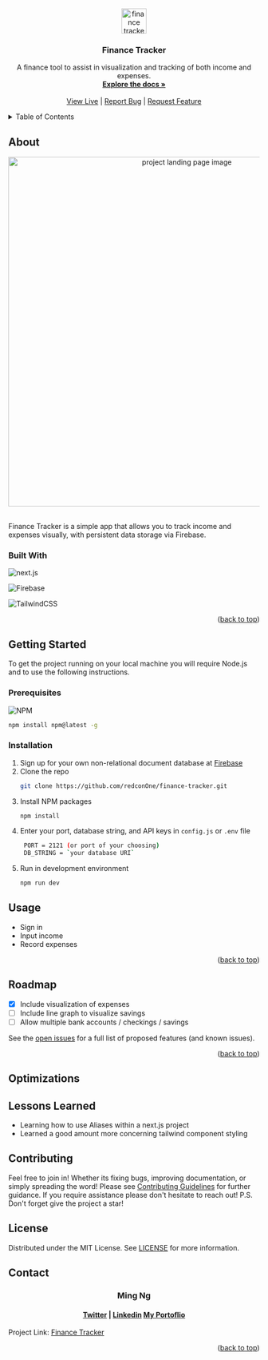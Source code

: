 <a id='readme-top'> </a>

<br />
<div align="center">
  <a href="https://github.com/redconOne/finance-tracker">
    <img src="" alt="finance tracker logo" width="50" height="50" />
  </a>
  <h3 align="center">
    Finance Tracker
  </h3>
  <p align="center"> 
    A finance tool to assist in visualization and tracking of both income and expenses.
    <br />
    <a href="https://github.com/redconOne/finance-tracker"><strong>Explore the docs »</strong></a>
    <br />
    <br />
    <a href="">View Live</a>
    |
    <a href="https://github.com/redconOne/finance-tracker/issues">Report Bug</a>
    |
    <a href="https://github.com/redconOne/finance-tracker/issues">Request Feature</a>
  </p>
</div>

<details>
  <summary>Table of Contents</summary>
  <ol>
    <li>
      <a href="#about">About</a>
      <ul>
        <li>
          <a href="#built-with">Built With</a>
        </li>
      </ul>
    </li>
    <li>
      <a href="#getting-started">Getting Started</a>
      <ul>
        <li>
          <a href="#prerequisites">Prerequisites</a>
        </li>
        <li>
          <a href="#installation">Installation</a>
        </li>
      </ul>
    </li>
    <li>
      <a href="#usage">Usage</a>
    </li>
    <li>
      <a href="#roadmap">Roadmap</a>
    </li>
    <li>
      <a href="#optimizations">Optimizations</a>
    </li>
    <li>
      <a href="#lessons-learned">Lessons Learned</a>
    </li>
    <li>
      <a href="#contributing">Contributing</a>
    </li>
    <li>
      <a href="#license">License</a>
    </li>
    <li>
      <a href="#contact">Contact</a>
    </li>
  </ol>
</details>

## About

<div align="center">
  <img src="./public/img/financeTrackerLanding.png" alt="project landing page image" width="700px" />
</div>

<br />
<p>
  Finance Tracker is a simple app that allows you to track income and expenses visually, with persistent data storage via Firebase.
</p>

### Built With

![next.js](https://img.shields.io/badge/nextjs-%23000000.svg?style=for-the-badge&logo=next.js)

![Firebase](https://img.shields.io/badge/firebase-%23232323.svg?style=for-the-badge&logo=firebase&logoColor)

![TailwindCSS](https://img.shields.io/badge/tailwindcss-%233949AB.svg?style=for-the-badge&logo=tailwind-css)

<p align="right">
  (<a href="#readme-top">back to top</a>)
</p>

## Getting Started

<p>
  To get the project running on your local machine you will require Node.js and to use the following instructions.
</p>

### Prerequisites

![NPM](https://img.shields.io/badge/NPM-%23000000.svg?style=for-the-badge&logo=npm&logoColor=white)

```sh
npm install npm@latest -g
```

### Installation

1. Sign up for your own non-relational document database at
   [Firebase](https://firebase.google.com)
2. Clone the repo
   ```sh
   git clone https://github.com/redconOne/finance-tracker.git
   ```
3. Install NPM packages
   ```sh
   npm install
   ```
4. Enter your port, database string, and API keys in `config.js` or `.env` file
   ```sh
    PORT = 2121 (or port of your choosing)
    DB_STRING = `your database URI`
   ```
5. Run in development environment
   ```sh
   npm run dev
   ```

## Usage

- Sign in
- Input income
- Record expenses

<p align="right">(<a href="#readme-top">back to top</a>)</p>

<!-- ROADMAP -->

## Roadmap

- [x] Include visualization of expenses
- [ ] Include line graph to visualize savings
- [ ] Allow multiple bank accounts / checkings / savings

See the [open issues](https://github.com/redconOne/finance-tracker/issues) for a
full list of proposed features (and known issues).

<p align="right">(<a href="#readme-top">back to top</a>)</p>

## Optimizations

## Lessons Learned

- Learning how to use Aliases within a next.js project
- Learned a good amount more concerning tailwind component styling

<!-- CONTRIBUTING -->

## Contributing

Feel free to join in! Whether its fixing bugs, improving documentation, or
simply spreading the word! Please see
[Contributing Guidelines](/CONTRIBUTING.md) for further guidance. If you require
assistance please don't hesitate to reach out! P.S. Don't forget give the
project a star!

<!-- LICENSE -->

## License

Distributed under the MIT License. See [LICENSE](./LICENSE) for more
information.

<!-- CONTACT -->

## Contact

<h3 align='center'> Ming Ng</h3>
<h4 align='center'>
  <a href="https://twitter.com/MingLeeNg1">Twitter</a> |
  <a href="https://linkedin.com/in/MingLeeNg">Linkedin</a>
  <a href="https://minglee.me">My Portoflio</a>
</h4>

Project Link: [Finance Tracker]()

<p align="right">(<a href="#readme-top">back to top</a>)</p>
